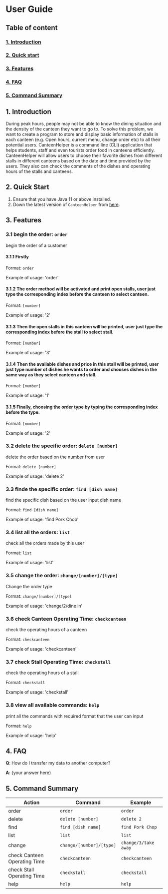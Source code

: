 # User Guide

## Table of content
### [1. Introduction](#1-Introduction1)
### [2. Quick start](#2-Quick-start1)
### [3. Features](#3-Features1)
### [4. FAQ](#4-FAQ1)
### [5. Command Summary](#5-Command-Summary1)


## 1. Introduction

During peak hours, people may not be able to know the dining situation and the density of the canteen they want to go to. To solve this problem, we want to create a program to store and display basic information of stalls in each canteen (e.g. Open hours, current menu, change order etc) to all their potential users. CanteenHelper is a command line (CLI) application that helps students, staff and even tourists order food in canteens efficiently. CanteenHelper will allow users to choose their favorite dishes from different stalls in different canteens based on the date and time provided by the users. They also can check the comments of the dishes and operating hours of the stalls and canteens.


## 2. Quick Start

1. Ensure that you have Java 11 or above installed.
1. Down the latest version of `CanteenHelper` from [here](http://link.to/duke).


## 3. Features 

### 3.1 begin the order: `order`
begin the order of a customer

#### 3.1.1 Firstly

Format: `order`

Example of usage:
'order'

#### 3.1.2 The order method will be activated and print open stalls, user just type the corresponding index before the canteen to select canteen. 

Format: `[number]`

Example of usage:
'2'

#### 3.1.3 Then the open stalls in this canteen will be printed, user just type the corresponding index before the stall to select stall. 

Format: `[number]`

Example of usage:
'3'

#### 3.1.4 Then the available dishes and price in this stall will be printed, user just type number of dishes he wants to order and chooses dishes in the same way as they select canteen and stall. 

Format: `[number]`

Example of usage:
'1'

#### 3.1.5 Finally, choosing the order type by typing the corresponding index before the type.

Format: `[number]`

Example of usage:
'2'

### 3.2 delete the specific order: `delete [number]`
delete the order based on the number from user

Format: `delete [number]`

Example of usage:
'delete 2'

### 3.3 finde the specific order: `find [dish name]`
find the specific dish based on the user input dish name

Format: `find [dish name]`

Example of usage:
'find Pork Chop'

### 3.4 list all the orders: `list`
check all the orders made by this user

Format: `list`

Example of usage:
'list'

### 3.5 change the order: `change/[number]/[type]`
Change the order type 

Format: `change/[number]/[type]`

Example of usage:
'change/2/dine in'

### 3.6 check Canteen Operating Time: `checkcanteen`
check the operating hours of a canteen 

Format: `checkcanteen`

Example of usage:
'checkcanteen'

### 3.7 check Stall Operating Time: `checkstall`
check the operating hours of a stall 

Format: `checkstall`

Example of usage:
'checkstall'

### 3.8 view all available commands: `help`
print all the commands with required format that the user can input

Format: `help`

Example of usage:
'help'


## 4. FAQ

**Q**: How do I transfer my data to another computer? 

**A**: {your answer here}


## 5. Command Summary

|Action|Command|Example|
|------|-------|-------|
|order|`order`|`order`|
|delete|`delete [number]`|`delete 2`|
|find|`find [dish name]`|`find Pork Chop`|
|list|`list`|`list`|
|change|`change/[number]/[type]`|`change/3/take away`|
|check Canteen Operating Time|`checkcanteen`|`checkcanteen`|
|check Stall Operating Time|`checkstall`|`checkstall`|
|help|`help`|`help`|

